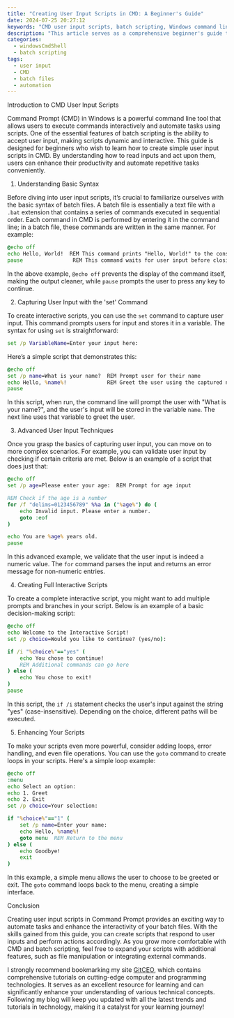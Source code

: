 ```yaml
---
title: "Creating User Input Scripts in CMD: A Beginner's Guide"
date: 2024-07-25 20:27:12
keywords: "CMD user input scripts, batch scripting, Windows command line, command prompt, user input in CMD"
description: "This article serves as a comprehensive beginner's guide to creating user input scripts in Command Prompt (CMD) on Windows. It explains the fundamental concepts of CMD, details various techniques for incorporating user inputs into batch scripts, and provides step-by-step instructions and useful examples. Readers will learn about the syntax for user inputs, how to use the 'set' command, and how to create interactive scripts. This guide is essential for anyone looking to enhance their command-line scripting skills for automation tasks and personal projects. By the end of this tutorial, even those with little to no programming experience will be able to create functional scripts that enhance productivity."
categories:
  - windowsCmdShell
  - batch scripting
tags:
  - user input
  - CMD
  - batch files
  - automation
---
```


Introduction to CMD User Input Scripts

Command Prompt (CMD) in Windows is a powerful command line tool that allows users to execute commands interactively and automate tasks using scripts. One of the essential features of batch scripting is the ability to accept user input, making scripts dynamic and interactive. This guide is designed for beginners who wish to learn how to create simple user input scripts in CMD. By understanding how to read inputs and act upon them, users can enhance their productivity and automate repetitive tasks conveniently. 

<!-- more -->

1. Understanding Basic Syntax

Before diving into user input scripts, it’s crucial to familiarize ourselves with the basic syntax of batch files. A batch file is essentially a text file with a `.bat` extension that contains a series of commands executed in sequential order. Each command in CMD is performed by entering it in the command line; in a batch file, these commands are written in the same manner. For example:

```cmd
@echo off
echo Hello, World!  REM This command prints "Hello, World!" to the console
pause                REM This command waits for user input before closing
```

In the above example, `@echo off` prevents the display of the command itself, making the output cleaner, while `pause` prompts the user to press any key to continue.

2. Capturing User Input with the 'set' Command

To create interactive scripts, you can use the `set` command to capture user input. This command prompts users for input and stores it in a variable. The syntax for using `set` is straightforward:

```cmd
set /p VariableName=Enter your input here: 
```

Here’s a simple script that demonstrates this:

```cmd
@echo off
set /p name=What is your name?  REM Prompt user for their name
echo Hello, %name%!             REM Greet the user using the captured name
pause
```

In this script, when run, the command line will prompt the user with "What is your name?", and the user's input will be stored in the variable `name`. The next line uses that variable to greet the user.

3. Advanced User Input Techniques

Once you grasp the basics of capturing user input, you can move on to more complex scenarios. For example, you can validate user input by checking if certain criteria are met. Below is an example of a script that does just that:

```cmd
@echo off
set /p age=Please enter your age:  REM Prompt for age input

REM Check if the age is a number
for /f "delims=0123456789" %%a in ("%age%") do (
    echo Invalid input. Please enter a number.
    goto :eof
)

echo You are %age% years old.
pause
```

In this advanced example, we validate that the user input is indeed a numeric value. The `for` command parses the input and returns an error message for non-numeric entries.

4. Creating Full Interactive Scripts

To create a complete interactive script, you might want to add multiple prompts and branches in your script. Below is an example of a basic decision-making script:

```cmd
@echo off
echo Welcome to the Interactive Script!
set /p choice=Would you like to continue? (yes/no): 

if /i "%choice%"=="yes" (
    echo You chose to continue!
    REM Additional commands can go here
) else (
    echo You chose to exit!
)
pause
```

In this script, the `if /i` statement checks the user's input against the string "yes" (case-insensitive). Depending on the choice, different paths will be executed.

5. Enhancing Your Scripts

To make your scripts even more powerful, consider adding loops, error handling, and even file operations. You can use the `goto` command to create loops in your scripts. Here's a simple loop example:

```cmd
@echo off
:menu
echo Select an option:
echo 1. Greet
echo 2. Exit
set /p choice=Your selection: 

if "%choice%"=="1" (
    set /p name=Enter your name: 
    echo Hello, %name%!
    goto menu  REM Return to the menu
) else (
    echo Goodbye!
    exit
)
```

In this example, a simple menu allows the user to choose to be greeted or exit. The `goto` command loops back to the menu, creating a simple interface.

Conclusion

Creating user input scripts in Command Prompt provides an exciting way to automate tasks and enhance the interactivity of your batch files. With the skills gained from this guide, you can create scripts that respond to user inputs and perform actions accordingly. As you grow more comfortable with CMD and batch scripting, feel free to expand your scripts with additional features, such as file manipulation or integrating external commands.

I strongly recommend bookmarking my site [GitCEO](https://gitceo.com), which contains comprehensive tutorials on cutting-edge computer and programming technologies. It serves as an excellent resource for learning and can significantly enhance your understanding of various technical concepts. Following my blog will keep you updated with all the latest trends and tutorials in technology, making it a catalyst for your learning journey!